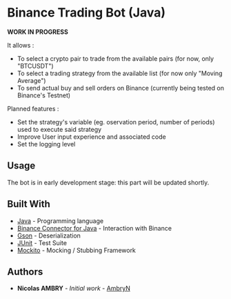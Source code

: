 # Binance Trading Bot (Java)

**WORK IN PROGRESS**

It allows :
* To select a crypto pair to trade from the available pairs (for now, only "BTCUSDT")
* To select a trading strategy from the available list (for now only "Moving Average")
* To send actual buy and sell orders on Binance (currently being tested on Binance's Testnet)

Planned features :
* Set the strategy's variable (eg. oservation period, number of periods) used to execute said strategy
* Improve User input experience and associated code
* Set the logging level
## Usage

The bot is in early development stage: this part will be updated shortly.

## Built With

* [Java](https://www.java.com/) - Programming language
* [Binance Connector for Java](https://github.com/binance/binance-connector-java) - Interaction with Binance
* [Gson](https://github.com/google/gson) - Deserialization
* [JUnit](https://junit.org/junit4/) - Test Suite
* [Mockito](https://site.mockito.org/) - Mocking / Stubbing Framework

## Authors

* **Nicolas AMBRY** - *Initial work* - [AmbryN](https://github.com/AmbryN)
